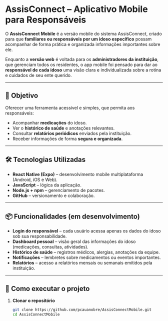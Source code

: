 # AssisConnect – Aplicativo Mobile para Responsáveis

O **AssisConnect Mobile** é a versão mobile do sistema AssisConnect, criado para que **familiares ou responsáveis por um idoso específico** possam acompanhar de forma prática e organizada informações importantes sobre ele.

Enquanto a **versão web** é voltada para os **administradores da instituição**, que gerenciam todos os residentes, o app mobile foi pensado para dar ao **responsável de cada idoso** uma visão clara e individualizada sobre a rotina e cuidados de seu ente querido.

---

## 🎯 Objetivo
Oferecer uma ferramenta acessível e simples, que permita aos responsáveis:
- Acompanhar **medicações** do idoso.  
- Ver o **histórico de saúde** e anotações relevantes.  
- Consultar **relatórios periódicos** enviados pela instituição.  
- Receber informações de forma **segura e organizada**.  

---

## 🛠 Tecnologias Utilizadas
- **React Native (Expo)** – desenvolvimento mobile multiplataforma (Android, iOS e Web).  
- **JavaScript** – lógica da aplicação.  
- **Node.js + npm** – gerenciamento de pacotes.  
- **GitHub** – versionamento e colaboração.  

---

## 📦 Funcionalidades (em desenvolvimento)
- **Login do responsável** – cada usuário acessa apenas os dados do idoso sob sua responsabilidade.  
- **Dashboard pessoal** – visão geral das informações do idoso (medicações, consultas, atividades).  
- **Histórico de saúde** – registros médicos, alergias, anotações da equipe.  
- **Notificações** – lembretes sobre medicamentos ou eventos importantes.  
- **Relatórios** – acesso a relatórios mensais ou semanais emitidos pela instituição.  

---

## 🚀 Como executar o projeto
1. **Clonar o repositório**
   ```bash
   git clone https://github.com/pcauanobre/AssisConnectMobile.git
   cd AssisConnectMobile
